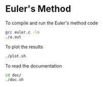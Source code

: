 
# Euler's Method

To compile and run the Euler's method code
```bash
gcc euler.c -lm
./a.out
```

To plot the results
```bash
./plot.sh
```

To read the documentation
```bash
cd doc/
./doc.sh
```
